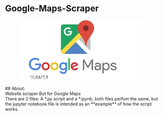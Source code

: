 # Google-Maps-Scraper
<p align="center">
<img src="./GoogleMapsScraper.jpg" width="400"/>
</p>
## About: <br>
Website scraper Bot for Google Maps <br>
There are 2 files: A *.py script and a *.ipynb, both files perfom the same, but the jupyter notebook file is intended as an **example** of how the script works. <br>

